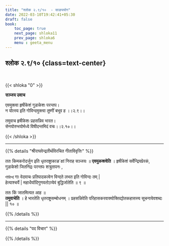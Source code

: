 ```yaml
---
title: "श्लोक २.९/१०  - साङ्ययोग"
date: 2022-03-10T19:42:41+05:30
draft: false
book:
    toc_page: true
    next_page: shloka11
    prev_page: shloka6
    menu : geeta_menu
---
```




## श्लोक २.९/१० {class=text-center}

<br/>

{{< shloka  "0"  >}}

**सञ्जय उवाच**

एवमुक्त्वा हृषीकेशं गुडाकेशः परन्तप।  
न योत्स्य इति गोविन्दमुक्त्वा तूष्णीं बभूव ह ।।२.९।।

तमुवाच हृषीकेशः प्रहसन्निव भारत।  
सेनयोरुभयोर्मध्ये विषीदन्तमिदं वचः।।२.१०।।

{{< /shloka >}}


---

{{% details "श्रीराघवेन्द्रतीर्थविरचित गीताविवृत्तिः" %}}

ततः किमकरोदर्जुन इति धृतराष्ट्राकाङ´क्षां निराह सञ्जयः ॥
**एवमुकक्‍त्वेति** । हृषीकेशं सर्वेन्द्रियप्रेरकं, गुडाकेशो जितनिद्रः परन्तपः
शत्रुतापनः , 

`गोविन्दं` गाः वेदवाचः प्रतिपादकत्वेन विन्दते लभत इति गोविन्दः तम्‌ |  
हेत्याश्चर्ये | महाधैर्यादिगुणवतोऽप्येवं  बुद्धिर्जातेति ॥ ९ ॥ 

ततः किं जातमित्यत आह ॥  
**तमुवाचेति** । हे भारतेति धृतराष्ट्रसम्बोधनम्‌ ।
प्रहसन्निवेति परिहासकरवाक्योक्तिद्योतकहासस्य सूचनायेवशब्दः || १० ॥


{{% /details %}}


---

{{% details "पद विचार" %}}


{{% /details %}}

